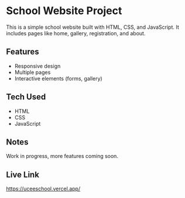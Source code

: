 # School Website Project

This is a simple school website built with HTML, CSS, and JavaScript. 
It includes pages like home, gallery, registration, and about.

## Features
- Responsive design
- Multiple pages
- Interactive elements (forms, gallery)

## Tech Used
- HTML
- CSS
- JavaScript

## Notes
Work in progress, more features coming soon.

## Live Link
https://uceeschool.vercel.app/